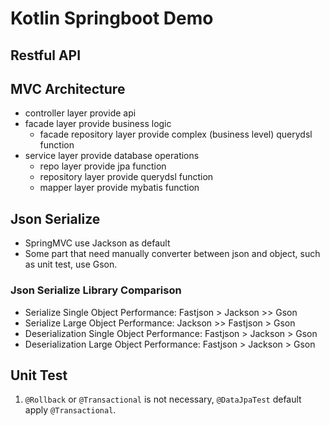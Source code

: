 # Kotlin Springboot Demo

## Restful API

## MVC Architecture

* controller layer provide api
* facade layer provide business logic
  * facade repository layer provide complex (business level) querydsl function
* service layer provide database operations
    * repo layer provide jpa function
    * repository layer provide querydsl function
    * mapper layer provide mybatis function

## Json Serialize

* SpringMVC use Jackson as default
* Some part that need manually converter between json and object, such as unit test, use Gson.

### Json Serialize Library Comparison

* Serialize Single Object Performance: Fastjson > Jackson >> Gson
* Serialize Large Object Performance: Jackson >> Fastjson > Gson
* Deserialization Single Object Performance: Fastjson > Jackson > Gson
* Deserialization Large Object Performance: Fastjson > Jackson > Gson

## Unit Test

1. `@Rollback` or `@Transactional` is not necessary, `@DataJpaTest` default apply `@Transactional`.